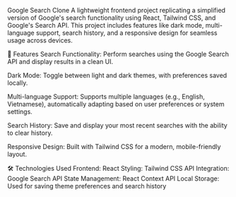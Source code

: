 Google Search Clone
A lightweight frontend project replicating a simplified version of Google's search functionality using React, Tailwind CSS, and Google's Search API. This project includes features like dark mode, multi-language support, search history, and a responsive design for seamless usage across devices.

🚀 Features
Search Functionality:
Perform searches using the Google Search API and display results in a clean UI.

Dark Mode:
Toggle between light and dark themes, with preferences saved locally.

Multi-language Support:
Supports multiple languages (e.g., English, Vietnamese), automatically adapting based on user preferences or system settings.

Search History:
Save and display your most recent searches with the ability to clear history.

Responsive Design:
Built with Tailwind CSS for a modern, mobile-friendly layout.

🛠️ Technologies Used
Frontend: React
Styling: Tailwind CSS
API Integration: Google Search API
State Management: React Context API
Local Storage: Used for saving theme preferences and search history

